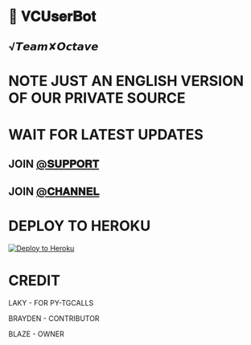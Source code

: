 # 📀 𝐕𝐂𝐔𝐬𝐞𝐫𝐁𝐨𝐭

## √𝙏𝙚𝙖𝙢✘𝙊𝙘𝙩𝙖𝙫𝙚

# NOTE JUST AN ENGLISH VERSION OF OUR PRIVATE SOURCE 

# WAIT FOR LATEST UPDATES

## JOIN [@𝐒𝐔𝐏𝐏𝐎𝐑𝐓](HTTPS://T.ME/V3NOM_SUPPORT) 

## JOIN [@𝐂𝐇𝐀𝐍𝐍𝐄𝐋](HTTPS://T.ME/AMAN_JHA_OFFICIAL) 

# DEPLOY TO HEROKU 


[![Deploy to Heroku](https://www.herokucdn.com/deploy/button.png)](https://heroku.com/deploy)

# CREDIT

LAKY - FOR PY-TGCALLS

BRAYDEN - CONTRIBUTOR

BLAZE - OWNER

